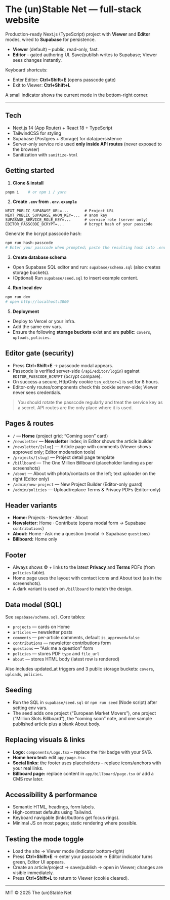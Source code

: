 # The (un)Stable Net — full-stack website

Production-ready Next.js (TypeScript) project with **Viewer** and **Editor** modes, wired to **Supabase** for persistence.

- **Viewer** (default) – public, read-only, fast.
- **Editor** – gated authoring UI. Save/publish writes to Supabase; Viewer sees changes instantly.

Keyboard shortcuts:
- Enter Editor: **Ctrl+Shift+E** (opens passcode gate)
- Exit to Viewer: **Ctrl+Shift+L**

A small indicator shows the current mode in the bottom-right corner.

---

## Tech

- Next.js 14 (App Router) + React 18 + TypeScript
- TailwindCSS for styling
- Supabase (Postgres + Storage) for data/persistence
- Server-only service role used **only inside API routes** (never exposed to the browser)
- Sanitization with `sanitize-html`

## Getting started

1. **Clone & install**

```bash
pnpm i    # or npm i / yarn
```

2. **Create `.env` from `.env.example`**

```
NEXT_PUBLIC_SUPABASE_URL=...       # Project URL
NEXT_PUBLIC_SUPABASE_ANON_KEY=...  # anon key
SUPABASE_SERVICE_ROLE_KEY=...      # service role (server only)
EDITOR_PASSCODE_BCRYPT=...         # bcrypt hash of your passcode
```

Generate the bcrypt passcode hash:

```bash
npm run hash-passcode
# Enter your passcode when prompted; paste the resulting hash into .env
```

3. **Create database schema**

- Open Supabase SQL editor and run: `supabase/schema.sql` (also creates storage buckets).
- (Optional) Run `supabase/seed.sql` to insert example content.

4. **Run local dev**

```bash
npm run dev
# open http://localhost:3000
```

5. **Deployment**

- Deploy to Vercel or your infra.
- Add the same env vars.
- Ensure the following **storage buckets** exist and are **public**: `covers`, `uploads`, `policies`.

## Editor gate (security)

- Press **Ctrl+Shift+E** → passcode modal appears.
- Passcode is verified server-side (`/api/editor/login`) against `EDITOR_PASSCODE_BCRYPT` (bcrypt compare).
- On success a secure, HttpOnly cookie `tsn_editor=1` is set for 8 hours.
- Editor-only routes/components check this cookie server-side; Viewer never sees credentials.

> You should rotate the passcode regularly and treat the service key as a secret. API routes are the only place where it is used.

## Pages & routes

- `/` — **Home** (project grid; “Coming soon” card)
- `/newsletter` — **Newsletter** index; in Editor shows the article builder
- `/newsletter/[slug]` — Article page with comments (Viewer shows approved only; Editor moderation tools)
- `/projects/[slug]` — Project detail page template
- `/billboard` — The One Million Billboard (placeholder landing as per screenshots)
- `/about` — About with photo/contacts on the left; text uploader on the right (Editor only)
- `/admin/new-project` — New Project Builder (Editor-only guard)
- `/admin/policies` — Upload/replace Terms & Privacy PDFs (Editor-only)

## Header variants

- **Home:** Projects · Newsletter · About
- **Newsletter:** Home · Contribute (opens modal form → Supabase `contributions`)
- **About:** Home · Ask me a question (modal → Supabase `questions`)
- **Billboard:** Home only

## Footer

- Always shows © + links to the latest **Privacy** and **Terms** PDFs (from `policies` table).
- Home page uses the layout with contact icons and About text (as in the screenshots).
- A dark variant is used on `/billboard` to match the design.

## Data model (SQL)

See `supabase/schema.sql`. Core tables:

- `projects` — cards on Home
- `articles` — newsletter posts
- `comments` — per-article comments, default `is_approved=false`
- `contributions` — newsletter contributions form
- `questions` — “Ask me a question” form
- `policies` — stores PDF `type` and `file_url`
- `about` — stores HTML body (latest row is rendered)

Also includes updated_at triggers and 3 public storage buckets: `covers`, `uploads`, `policies`.

## Seeding

- Run the SQL in `supabase/seed.sql` or `npm run seed` (Node script) after setting env vars.
- The seed adds one project (“European Market Movers”), one project (“Million Slots Billboard”), the “coming soon” note, and one sample published article plus a blank About body.

## Replacing visuals & links

- **Logo:** `components/Logo.tsx` – replace the `TSN` badge with your SVG.
- **Home hero text:** edit `app/page.tsx`.
- **Social links:** the footer uses placeholders – replace icons/anchors with your real links.
- **Billboard page:** replace content in `app/billboard/page.tsx` or add a CMS row later.

## Accessibility & performance

- Semantic HTML, headings, form labels.
- High-contrast defaults using Tailwind.
- Keyboard navigable (links/buttons get focus rings).
- Minimal JS on most pages; static rendering where possible.

## Testing the mode toggle

- Load the site → Viewer mode (indicator bottom-right)
- Press **Ctrl+Shift+E** → enter your passcode → Editor indicator turns green, Editor UI appears.
- Create an article/project → save/publish → open in Viewer; changes are visible immediately.
- Press **Ctrl+Shift+L** to return to Viewer (cookie cleared).

---

MIT © 2025 The (un)Stable Net

